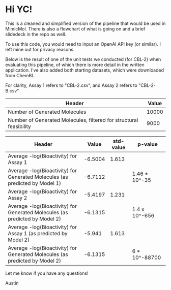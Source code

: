 # Hi YC!

This is a cleaned and simplified version of the pipeline that would be used in MimicMol. There is also a flowchart of what is going on and a brief slidedeck in the repo as well. 

To use this code, you would need to input an OpenAI API key (or similar). I left mine out for privacy reasons.

Below is the result of one of the unit tests we conducted (for CBL-2) when evaluating this pipeline, of which there is more detail in the written application. I've also added both starting datasets, which were downloaded from ChemBL. 

For clarity, Assay 1 refers to "CBL-2.csv", and Assay 2 refers to "CBL-2-B.csv"

| Header   | Value  |
|----------|--------|
| Number of Generated Molecules | 10000 |
| Number of Generated Molecules, filtered for structural feasibility | 9000 |





| Header | Value | std-value | p-value |
|----------|----------|----------|----------|
| Average -log(Bioactivity) for Assay 1  | -6.5004   |  1.613  | |
| Average -log(Bioactivity) for Generated Molecules (as predicted by Model 1)  | -6.7112   | | 1.46 * 10^-35 |
| Average -log(Bioactivity) for Assay 2   | -5.4197    | 1.231  | |
| Average -log(Bioactivity) for Generated Molecules (as predicted by Model 2)   | -6.1315 |    | 1.4 x 10^-656 |
| Average -log(Bioactivity) for Assay 1 (as predicted by Model 2)   | -5.941  |  1.613  | |
| Average -log(Bioactivity) for Generated Molecules (as predicted by Model 2)  |  -6.1315  |    | 6 * 10^-88700 |


Let me know if you have any questions! 

Austin